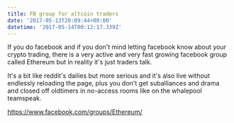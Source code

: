 ```yaml
---
title: FB group for altcoin traders
date: '2017-05-13T20:09:44+00:00'
datetime: '2017-05-14T00:12:17.339Z'
---
```



If you do facebook and if you don't mind letting facebook know about your crypto trading, there is a very active and very fast growing facebook group called Ethereum but in reality it's just traders talk.

It's a bit like reddit's dailies but more serious and it's also live without endlessly reloading the page, plus you don't get suballiances and drama and closed off oldtimers in no-access rooms like on the whalepool teamspeak.

https://www.facebook.com/groups/Ethereum/